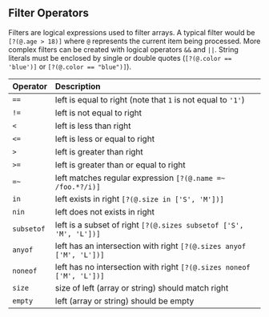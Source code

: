 Filter Operators
-----------------

Filters are logical expressions used to filter arrays. A typical filter would be `[?(@.age > 18)]` where `@` represents the current item being processed. More complex filters can be created with logical operators `&&` and `||`. String literals must be enclosed by single or double quotes (`[?(@.color == 'blue')]` or `[?(@.color == "blue")]`).   

| Operator                   | Description                                                               |
| :------------------------- | :------------------------------------------------------------------------ |
| `==`                       | left is equal to right (note that `1` is not equal to `'1'`)              |
| `!=`                       | left is not equal to right                                                |
| `<`                        | left is less than right                                                   |
| `<=`                       | left is less or equal to right                                            |
| `>`                        | left is greater than right                                                |
| `>=`                       | left is greater than or equal to right                                    |
| `=~`                       | left matches regular expression `[?(@.name =~ /foo.*?/i)]`                |
| `in`                       | left exists in right `[?(@.size in ['S', 'M'])]`                          |
| `nin`                      | left does not exists in right                                             |
| `subsetof`                 | left is a subset of right `[?(@.sizes subsetof ['S', 'M', 'L'])]`         |
| `anyof`                    | left has an intersection with right `[?(@.sizes anyof ['M', 'L'])]`       |
| `noneof`                   | left has no intersection with right `[?(@.sizes noneof ['M', 'L'])]`      |
| `size`                     | size of left (array or string) should match right                         |
| `empty`                    | left (array or string) should be empty                                    |
